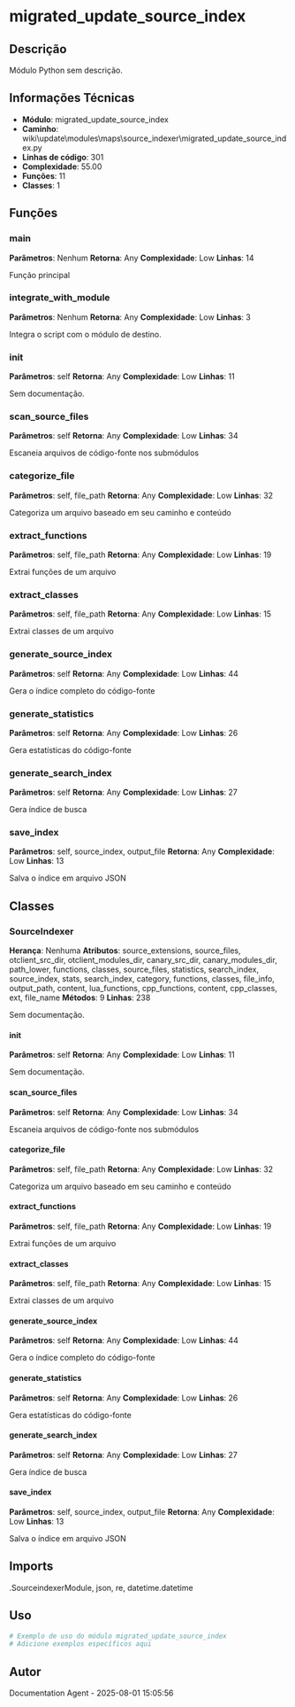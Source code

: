# migrated_update_source_index

## Descrição

Módulo Python sem descrição.

## Informações Técnicas

- **Módulo**: migrated_update_source_index
- **Caminho**: wiki\update\modules\maps\source_indexer\migrated_update_source_index.py
- **Linhas de código**: 301
- **Complexidade**: 55.00
- **Funções**: 11
- **Classes**: 1

## Funções

### main

**Parâmetros**: Nenhum
**Retorna**: Any
**Complexidade**: Low
**Linhas**: 14

Função principal

### integrate_with_module

**Parâmetros**: Nenhum
**Retorna**: Any
**Complexidade**: Low
**Linhas**: 3

Integra o script com o módulo de destino.

### __init__

**Parâmetros**: self
**Retorna**: Any
**Complexidade**: Low
**Linhas**: 11

Sem documentação.

### scan_source_files

**Parâmetros**: self
**Retorna**: Any
**Complexidade**: Low
**Linhas**: 34

Escaneia arquivos de código-fonte nos submódulos

### categorize_file

**Parâmetros**: self, file_path
**Retorna**: Any
**Complexidade**: Low
**Linhas**: 32

Categoriza um arquivo baseado em seu caminho e conteúdo

### extract_functions

**Parâmetros**: self, file_path
**Retorna**: Any
**Complexidade**: Low
**Linhas**: 19

Extrai funções de um arquivo

### extract_classes

**Parâmetros**: self, file_path
**Retorna**: Any
**Complexidade**: Low
**Linhas**: 15

Extrai classes de um arquivo

### generate_source_index

**Parâmetros**: self
**Retorna**: Any
**Complexidade**: Low
**Linhas**: 44

Gera o índice completo do código-fonte

### generate_statistics

**Parâmetros**: self
**Retorna**: Any
**Complexidade**: Low
**Linhas**: 26

Gera estatísticas do código-fonte

### generate_search_index

**Parâmetros**: self
**Retorna**: Any
**Complexidade**: Low
**Linhas**: 27

Gera índice de busca

### save_index

**Parâmetros**: self, source_index, output_file
**Retorna**: Any
**Complexidade**: Low
**Linhas**: 13

Salva o índice em arquivo JSON

## Classes

### SourceIndexer

**Herança**: Nenhuma
**Atributos**: source_extensions, source_files, otclient_src_dir, otclient_modules_dir, canary_src_dir, canary_modules_dir, path_lower, functions, classes, source_files, statistics, search_index, source_index, stats, search_index, category, functions, classes, file_info, output_path, content, lua_functions, cpp_functions, content, cpp_classes, ext, file_name
**Métodos**: 9
**Linhas**: 238

Sem documentação.

#### __init__

**Parâmetros**: self
**Retorna**: Any
**Complexidade**: Low
**Linhas**: 11

Sem documentação.

#### scan_source_files

**Parâmetros**: self
**Retorna**: Any
**Complexidade**: Low
**Linhas**: 34

Escaneia arquivos de código-fonte nos submódulos

#### categorize_file

**Parâmetros**: self, file_path
**Retorna**: Any
**Complexidade**: Low
**Linhas**: 32

Categoriza um arquivo baseado em seu caminho e conteúdo

#### extract_functions

**Parâmetros**: self, file_path
**Retorna**: Any
**Complexidade**: Low
**Linhas**: 19

Extrai funções de um arquivo

#### extract_classes

**Parâmetros**: self, file_path
**Retorna**: Any
**Complexidade**: Low
**Linhas**: 15

Extrai classes de um arquivo

#### generate_source_index

**Parâmetros**: self
**Retorna**: Any
**Complexidade**: Low
**Linhas**: 44

Gera o índice completo do código-fonte

#### generate_statistics

**Parâmetros**: self
**Retorna**: Any
**Complexidade**: Low
**Linhas**: 26

Gera estatísticas do código-fonte

#### generate_search_index

**Parâmetros**: self
**Retorna**: Any
**Complexidade**: Low
**Linhas**: 27

Gera índice de busca

#### save_index

**Parâmetros**: self, source_index, output_file
**Retorna**: Any
**Complexidade**: Low
**Linhas**: 13

Salva o índice em arquivo JSON

## Imports

.SourceindexerModule, json, re, datetime.datetime

## Uso

```python
# Exemplo de uso do módulo migrated_update_source_index
# Adicione exemplos específicos aqui
```

## Autor

Documentation Agent - 2025-08-01 15:05:56
